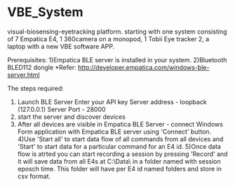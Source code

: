 # VBE_System
visual-biosensing-eyetracking platform.
starting with one system consisting of 7 Empatica E4, 1 360camera on a monopod, 1 Tobii Eye tracker 2, a laptop with a new VBE software APP.

Prerequisites:
1)Empatica BLE server is installed in your system.
2)Bluetooth BLED112 dongle 
*Refer: http://developer.empatica.com/windows-ble-server.html

The steps required:
1) Launch BLE Server
	Enter your API key
	Server address - loopback (127.0.0.1)
	Server Port - 28000
2) start the server and discover devices 
3) After all devices are visible in Empatica BLE Server - connect Windows Form application with Empatica BLE server using 'Connect' button.
4)Use 'Start all' to start data flow of all commands from all devices and 'Start' to start data for a particular command for an E4 id.
5)Once data flow is atrted you can start recording a session by pressing 'Record' and it will save data from all E4s at C:\Data\ in a folder named with session eposch time. This folder will have per E4 id named folders and store in csv format.


